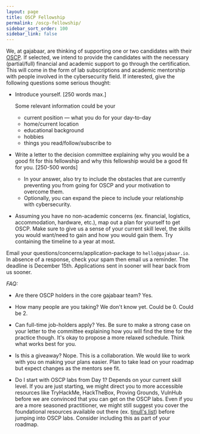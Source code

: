```yaml
---
layout: page
title: OSCP Fellowship
permalink: /oscp-fellowship/
sidebar_sort_order: 100
sidebar_link: false
---
```


We, at gajabaar, are thinking of supporting one or two candidates with their [OSCP](https://www.offensive-security.com/pwk-oscp/). If selected, we intend to provide the candidates with the necessary (partial/full) financial and academic support to go through the certification. This will come in the form of lab subscriptions and academic mentorship with people involved in the cybersecurity field. If interested, give the following questions some serious thought:

- Introduce yourself. [250 words max.]
    
    Some relevant information could be your 
    
    - current position — what you do for your day-to-day
    - home/current location
    - educational background
    - hobbies
    - things you read/follow/subscribe to

- Write a letter to the decision committee explaining why you would be a good fit for this fellowship and why this fellowship would be a good fit for you. [250-500 words]
    - In your answer, also try to include the obstacles that are currently preventing you from going for OSCP and your motivation to overcome them.
    - Optionally, you can expand the piece to include your relationship with cybersecurity.

- Assuming you have no non-academic concerns (ex. financial, logistics, accommodation, hardware, etc.), map out a plan for yourself to get OSCP. Make sure to give us a sense of your current skill level, the skills you would want/need to gain and how you would gain them. Try containing the timeline to a year at most.

Email your questions/concerns/application-package to `hello@gajabaar.io`. In absence of a response, check your spam then email us a reminder. The deadline is December 15th. Applications sent in sooner will hear back from us sooner.

*FAQ:* 

- Are there OSCP holders in the core gajabaar team? Yes. 

- How many people are you taking? We don't know yet. Could be 0. Could be 2.

- Can full-time job-holders apply? Yes. Be sure to make a strong case on your letter to the committee explaining how you will find the time for the practice though. It's okay to propose a more relaxed schedule. Think what works best for you.

- Is this a giveaway? Nope. This is a collaboration. We would like to work with you on making your plans easier. Plan to take lead on your roadmap but expect changes as the mentors see fit.

- Do I start with OSCP labs from Day 1? Depends on your current skill level. If you are just starting, we might direct you to more accessible resources like TryHackMe, HackTheBox, Proving Grounds, VulnHub before we are convinced that you can get on the OSCP labs. Even if you are a more seasoned practitioner, we might still suggest you cover the foundational resources available out there (ex. [tjnull's list](https://docs.google.com/spreadsheets/d/1dwSMIAPIam0PuRBkCiDI88pU3yzrqqHkDtBngUHNCw8/edit#gid=0)) before jumping into OSCP labs. Consider including this as part of your roadmap.
